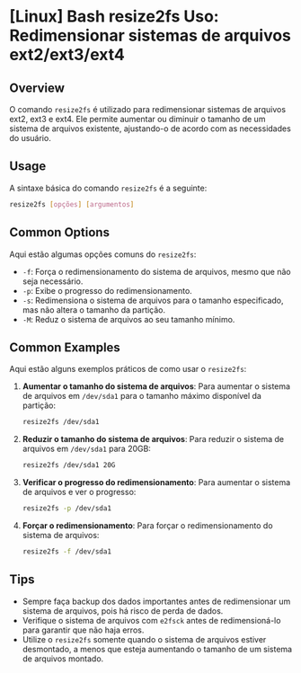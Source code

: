 # [Linux] Bash resize2fs Uso: Redimensionar sistemas de arquivos ext2/ext3/ext4

## Overview
O comando `resize2fs` é utilizado para redimensionar sistemas de arquivos ext2, ext3 e ext4. Ele permite aumentar ou diminuir o tamanho de um sistema de arquivos existente, ajustando-o de acordo com as necessidades do usuário.

## Usage
A sintaxe básica do comando `resize2fs` é a seguinte:

```bash
resize2fs [opções] [argumentos]
```

## Common Options
Aqui estão algumas opções comuns do `resize2fs`:

- `-f`: Força o redimensionamento do sistema de arquivos, mesmo que não seja necessário.
- `-p`: Exibe o progresso do redimensionamento.
- `-s`: Redimensiona o sistema de arquivos para o tamanho especificado, mas não altera o tamanho da partição.
- `-M`: Reduz o sistema de arquivos ao seu tamanho mínimo.

## Common Examples
Aqui estão alguns exemplos práticos de como usar o `resize2fs`:

1. **Aumentar o tamanho do sistema de arquivos**:
   Para aumentar o sistema de arquivos em `/dev/sda1` para o tamanho máximo disponível da partição:
   ```bash
   resize2fs /dev/sda1
   ```

2. **Reduzir o tamanho do sistema de arquivos**:
   Para reduzir o sistema de arquivos em `/dev/sda1` para 20GB:
   ```bash
   resize2fs /dev/sda1 20G
   ```

3. **Verificar o progresso do redimensionamento**:
   Para aumentar o sistema de arquivos e ver o progresso:
   ```bash
   resize2fs -p /dev/sda1
   ```

4. **Forçar o redimensionamento**:
   Para forçar o redimensionamento do sistema de arquivos:
   ```bash
   resize2fs -f /dev/sda1
   ```

## Tips
- Sempre faça backup dos dados importantes antes de redimensionar um sistema de arquivos, pois há risco de perda de dados.
- Verifique o sistema de arquivos com `e2fsck` antes de redimensioná-lo para garantir que não haja erros.
- Utilize o `resize2fs` somente quando o sistema de arquivos estiver desmontado, a menos que esteja aumentando o tamanho de um sistema de arquivos montado.